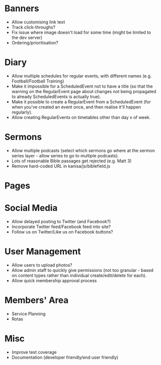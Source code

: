 # Banners

* Allow customising link text
* Track click-throughs?
* Fix issue where image doesn't load for some time (might be limited to the
  dev server)
* Ordering/prioritisation?

# Diary

* Allow multiple schedules for regular events, with different names (e.g.
  Football/Football Training)
* Make it impossible for a ScheduledEvent not to have a title (so that the
  warning on the RegularEvent page about changes not being propagated to
  already ScheduledEvents is actually true).
* Make it possible to create a RegularEvent from a ScheduledEvent (for when
  you've created an event once, and then realise it'll happen regularly).
* Allow creating RegularEvents on timetables other than day x of week.
  
# Sermons

* Allow multiple podcasts (select which sermons go where at the sermon series
  layer - allow series to go to multiple podcasts).
* Lots of reasonable Bible passages get rejected (e.g. Matt 3)
* Remove hard-coded URL in kanisa/js/biblefield.js

# Pages

# Social Media

* Allow delayed posting to Twitter (and Facebook?)
* Incorporate Twitter feed/Facebook feed into site?
* Follow us on Twitter/Like us on Facebook buttons?

# User Management

* Allow users to upload photos?
* Allow admin staff to quickly give permissions (not too granular - based on
  content types rather than individual create/edit/delete for each).
* Allow quick membership approval process

# Members' Area

* Service Planning
* Rotas

# Misc

* Improve test coverage
* Documentation (developer friendly/end user friendly)

